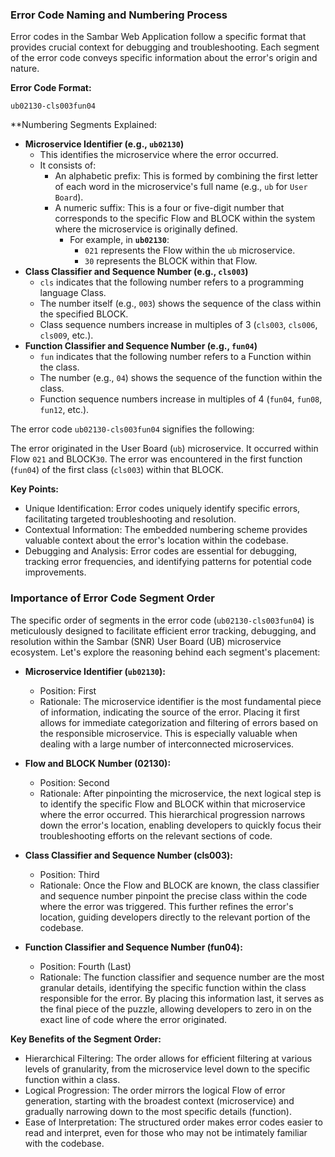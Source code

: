 ### Error Code Naming and Numbering Process

Error codes in the Sambar Web Application follow a specific format that provides crucial context for debugging and troubleshooting. Each segment of the error code conveys specific information about the error's origin and nature.

**Error Code Format:**

`ub02130-cls003fun04`

**Numbering Segments Explained:

- **Microservice Identifier (e.g., `ub02130`)**
  - This identifies the microservice where the error occurred.
  - It consists of:
    - An alphabetic prefix: This is formed by combining the first letter of each word in the microservice's full name (e.g., `ub` for `User Board`).
    - A numeric suffix: This is a four or five-digit number that corresponds to the specific Flow and BLOCK within the system where the microservice is originally defined.
      - For example, in **`ub02130`**:
        - `021` represents the Flow within the `ub` microservice.
        - `30` represents the BLOCK within that Flow.
- **Class Classifier and Sequence Number (e.g., `cls003`)**
  - `cls` indicates that the following number refers to a programming language Class.
  - The number itself (e.g., `003`) shows the sequence of the class within the specified BLOCK.
  - Class sequence numbers increase in multiples of 3 (`cls003`, `cls006`, `cls009`, etc.).
- **Function Classifier and Sequence Number (e.g., `fun04`)**
  - `fun` indicates that the following number refers to a Function within the class.
  - The number (e.g., `04`) shows the sequence of the function within the class.
  - Function sequence numbers increase in multiples of 4 (`fun04`, `fun08`, `fun12`, etc.).

The error code `ub02130-cls003fun04` signifies the following:

The error originated in the User Board (`ub`) microservice.
It occurred within Flow `021` and BLOCK`30`.
The error was encountered in the first function (`fun04`) of the first class (`cls003`) within that BLOCK.

**Key Points:**

- Unique Identification: Error codes uniquely identify specific errors, facilitating targeted troubleshooting and resolution.
- Contextual Information: The embedded numbering scheme provides valuable context about the error's location within the codebase.
- Debugging and Analysis: Error codes are essential for debugging, tracking error frequencies, and identifying patterns for potential code improvements.

### Importance of Error Code Segment Order

The specific order of segments in the error code (`ub02130-cls003fun04`) is meticulously designed to facilitate efficient error tracking, debugging, and resolution within the Sambar (SNR) User Board (UB) microservice ecosystem. Let's explore the reasoning behind each segment's placement:

- **Microservice Identifier (`ub02130`):**
  - Position: First
  - Rationale: The microservice identifier is the most fundamental piece of information, indicating the source of the error. Placing it first allows for immediate categorization and filtering of errors based on the responsible microservice. This is especially valuable when dealing with a large number of interconnected microservices.

- **Flow and BLOCK Number (02130):**
  - Position: Second
  - Rationale: After pinpointing the microservice, the next logical step is to identify the specific Flow and BLOCK within that microservice where the error occurred. This hierarchical progression narrows down the error's location, enabling developers to quickly focus their troubleshooting efforts on the relevant sections of code.

- **Class Classifier and Sequence Number (cls003):**
  - Position: Third
  - Rationale: Once the Flow and BLOCK are known, the class classifier and sequence number pinpoint the precise class within the code where the error was triggered. This further refines the error's location, guiding developers directly to the relevant portion of the codebase.

- **Function Classifier and Sequence Number (fun04):**
  - Position: Fourth (Last)
  - Rationale: The function classifier and sequence number are the most granular details, identifying the specific function within the class responsible for the error. By placing this information last, it serves as the final piece of the puzzle, allowing developers to zero in on the exact line of code where the error originated.

**Key Benefits of the Segment Order:**

- Hierarchical Filtering: The order allows for efficient filtering at various levels of granularity, from the microservice level down to the specific function within a class.
- Logical Progression: The order mirrors the logical Flow of error generation, starting with the broadest context (microservice) and gradually narrowing down to the most specific details (function).
- Ease of Interpretation: The structured order makes error codes easier to read and interpret, even for those who may not be intimately familiar with the codebase.